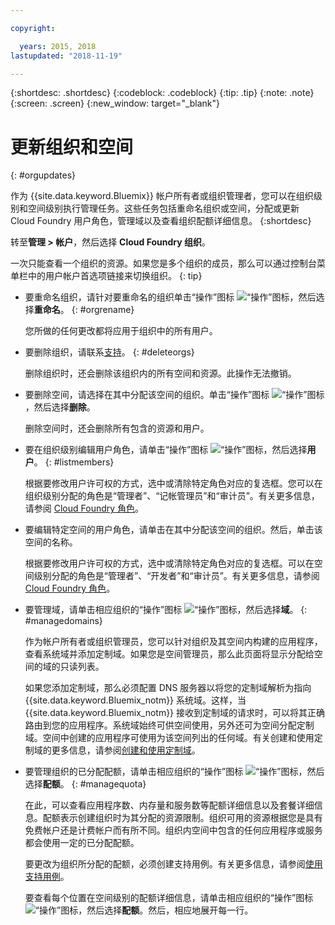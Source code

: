 ```yaml
---

copyright:

  years: 2015, 2018
lastupdated: "2018-11-19"

---
```


{:shortdesc: .shortdesc}
{:codeblock: .codeblock}
{:tip: .tip}
{:note: .note}
{:screen: .screen}
{:new_window: target="_blank"}


# 更新组织和空间
{: #orgupdates}

作为 {{site.data.keyword.Bluemix}} 帐户所有者或组织管理者，您可以在组织级别和空间级别执行管理任务。这些任务包括重命名组织或空间，分配或更新 Cloud Foundry 用户角色，管理域以及查看组织配额详细信息。
{:shortdesc}

转至**管理 > 帐户**，然后选择 **Cloud Foundry 组织**。

一次只能查看一个组织的资源。如果您是多个组织的成员，那么可以通过控制台菜单栏中的用户帐户首选项链接来切换组织。
{: tip}

  * 要重命名组织，请针对要重命名的组织单击“操作”图标 ![“操作”图标](../icons/action-menu-icon.svg)，然后选择**重命名**。
    {: #orgrename}

    您所做的任何更改都将应用于组织中的所有用户。
    
  * 要删除组织，请联系[支持](/docs/get-support/howtogetsupport.html)。
    {: #deleteorgs}
  
    删除组织时，还会删除该组织内的所有空间和资源。此操作无法撤销。 
    
  * 要删除空间，请选择在其中分配该空间的组织。单击“操作”图标 ![“操作”图标](../icons/action-menu-icon.svg)，然后选择**删除**。

    删除空间时，还会删除所有包含的资源和用户。 
    
  * 要在组织级别编辑用户角色，请单击“操作”图标 ![“操作”图标](../icons/action-menu-icon.svg)，然后选择**用户**。
    {: #listmembers}
  
    根据要修改用户许可权的方式，选中或清除特定角色对应的复选框。您可以在组织级别分配的角色是“管理者”、“记帐管理员”和“审计员”。有关更多信息，请参阅 [Cloud Foundry 角色](/docs/iam/cfaccess.html#cfroles)。
    
  * 要编辑特定空间的用户角色，请单击在其中分配该空间的组织。然后，单击该空间的名称。 

    根据要修改用户许可权的方式，选中或清除特定角色对应的复选框。可以在空间级别分配的角色是“管理者”、“开发者”和“审计员”。有关更多信息，请参阅 [Cloud Foundry 角色](/docs/iam/cfaccess.html#cfroles)。

  * 要管理域，请单击相应组织的“操作”图标 ![“操作”图标](../icons/action-menu-icon.svg)，然后选择**域**。
{: #managedomains}

    作为帐户所有者或组织管理员，您可以针对组织及其空间内构建的应用程序，查看系统域并添加定制域。如果您是空间管理员，那么此页面将显示分配给空间的域的只读列表。
    
    如果您添加定制域，那么必须配置 DNS 服务器以将您的定制域解析为指向 {{site.data.keyword.Bluemix_notm}} 系统域。这样，当 {{site.data.keyword.Bluemix_notm}} 接收到定制域的请求时，可以将其正确路由到您的应用程序。系统域始终可供空间使用，另外还可为空间分配定制域。空间中创建的应用程序可使用为该空间列出的任何域。有关创建和使用定制域的更多信息，请参阅[创建和使用定制域](/docs/apps/updapps.html#domain)。

  * 要管理组织的已分配配额，请单击相应组织的“操作”图标 ![“操作”图标](../icons/action-menu-icon.svg)，然后选择**配额**。
    {: #managequota}
  
    在此，可以查看应用程序数、内存量和服务数等配额详细信息以及套餐详细信息。配额表示创建组织时为其分配的资源限制。组织可用的资源根据您是具有免费帐户还是计费帐户而有所不同。组织内空间中包含的任何应用程序或服务都会使用一定的已分配配额。
    
    要更改为组织所分配的配额，必须创建支持用例。有关更多信息，请参阅[使用支持用例](/docs/get-support/opencase.html#open-case)。
    
    要查看每个位置在空间级别的配额详细信息，请单击相应组织的“操作”图标 ![“操作”图标](../icons/action-menu-icon.svg)，然后选择**配额**。然后，相应地展开每一行。 
